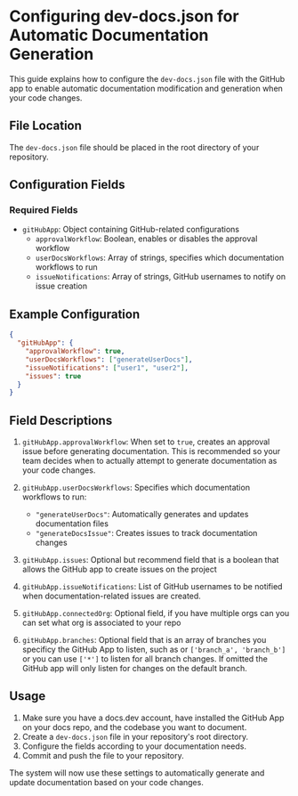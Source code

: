 

  # Configuring dev-docs.json for Automatic Documentation Generation

This guide explains how to configure the `dev-docs.json` file with the GitHub app to enable automatic documentation modification and generation when your code changes.

## File Location

The `dev-docs.json` file should be placed in the root directory of your repository.

## Configuration Fields

### Required Fields

- `gitHubApp`: Object containing GitHub-related configurations
  - `approvalWorkflow`: Boolean, enables or disables the approval workflow
  - `userDocsWorkflows`: Array of strings, specifies which documentation workflows to run
  - `issueNotifications`: Array of strings, GitHub usernames to notify on issue creation

## Example Configuration

```json
{
  "gitHubApp": {
    "approvalWorkflow": true,
    "userDocsWorkflows": ["generateUserDocs"],
    "issueNotifications": ["user1", "user2"],
    "issues": true
  }
}
```

## Field Descriptions

1. `gitHubApp.approvalWorkflow`: When set to `true`, creates an approval issue before generating documentation.  This is recommended so your team decides when to actually attempt to generate documentation as your code changes.

2. `gitHubApp.userDocsWorkflows`: Specifies which documentation workflows to run:
   - `"generateUserDocs"`: Automatically generates and updates documentation files
   - `"generateDocsIssue"`: Creates issues to track documentation changes
3. `gitHubApp.issues`: Optional but recommend field that is a boolean that allows the GitHub app to create issues on the project
4. `gitHubApp.issueNotifications`: List of GitHub usernames to be notified when documentation-related issues are created.
5. `gitHubApp.connectedOrg`:  Optional field, if you have multiple orgs can you can set what org is associated to your repo
6.  `gitHubApp.branches`:  Optional field that is an array of branches you specificy the GitHub App to listen, such as or `['branch_a', 'branch_b']` or you can use `['*']` to listen for all branch changes.  If omitted the GitHub app will only listen for changes on the default branch.

## Usage

1. Make sure you have a docs.dev account, have installed the GitHub App on your docs repo, and the codebase you want to document.
1. Create a `dev-docs.json` file in your repository's root directory.
2. Configure the fields according to your documentation needs.
3. Commit and push the file to your repository.

The system will now use these settings to automatically generate and update documentation based on your code changes.

  